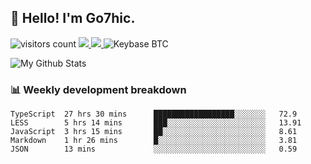 ## 👋 Hello! I'm Go7hic.

 ![visitors count](https://visitors-by-url-pls-dont-use-this-in-your-repo.vercel.app/Go7hic-github-readme)
 <a href="https://twitter.com/Go7hic">
    <img src="https://img.shields.io/badge/-@Go7hic-1ca0f1?style=flat-square&labelColor=1ca0f1&logo=twitter&logoColor=white&link=https://twitter.com/Go7hic">
   <a/>
   <a href="mailto:gtfx0209@gmail.com">
    <img src="https://img.shields.io/badge/-gtfx0209@gmail.com-c14438?style=flat-square&logo=Gmail&logoColor=white&link=mailto:gtfx0209@gmail.com">
   <a/>
    ![Keybase BTC](https://img.shields.io/keybase/btc/Go7hic)
 <!--
🔭 I’m currently working
🌱 I’m currently learning
💬 Ask me about 
📫 How to reach me: 
⚡ Fun fact: 
-->

![My Github Stats](https://github-readme-stats.vercel.app/api?username=Go7hic&show_icons=true)



### 📊 Weekly development breakdown
<!--START_SECTION:waka-->
```text
TypeScript  27 hrs 30 mins      ██████████████████░░░░░░░   72.9 
LESS        5 hrs 14 mins       ███░░░░░░░░░░░░░░░░░░░░░░   13.91 
JavaScript  3 hrs 15 mins       ██░░░░░░░░░░░░░░░░░░░░░░░   8.61 
Markdown    1 hr 26 mins        █░░░░░░░░░░░░░░░░░░░░░░░░   3.81 
JSON        13 mins             ░░░░░░░░░░░░░░░░░░░░░░░░░   0.59
```
<!--END_SECTION:waka-->


